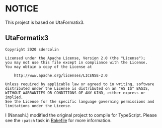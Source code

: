 # NOTICE

This project is based on UtaFormatix3.

## UtaFormatix3

```
Copyright 2020 sdercolin

Licensed under the Apache License, Version 2.0 (the "License");
you may not use this file except in compliance with the License.
You may obtain a copy of the License at

    http://www.apache.org/licenses/LICENSE-2.0

Unless required by applicable law or agreed to in writing, software
distributed under the License is distributed on an "AS IS" BASIS,
WITHOUT WARRANTIES OR CONDITIONS OF ANY KIND, either express or implied.
See the License for the specific language governing permissions and
limitations under the License.
```

I (Nanashi.) modified the original project to compile for TypeScript.
Please see the `:patch` task in [Rakefile](Rakefile) for more information.
